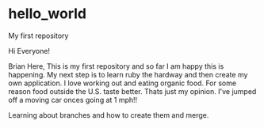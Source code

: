 # hello_world
My first repository

Hi Everyone!

Brian Here, This is my first repository and so far I am happy this is happening. My next step is to learn ruby the hardway and then create my own application. I love working out and eating organic food. For some reason food outside the U.S. taste better. Thats just my opinion. I've jumped off a moving car onces going at 1 mph!!

Learning about branches and how to create them and merge.
